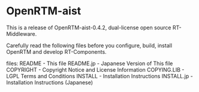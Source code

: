 # OpenRTM-aist
This is a release of OpenRTM-aist-0.4.2, dual-license open source
RT-Middleware.

Carefully read the following files before you configure, build, install
OpenRTM and develop RT-Components.

files:
README      - This file
README.jp   - Japanese Version of This file
COPYRIGHT   - Copyright Notice and License Information
COPYING.LIB - LGPL Terms and Conditions
INSTALL     - Installation Instructions
INSTALL.jp  - Installation Instructions (Japanese)


